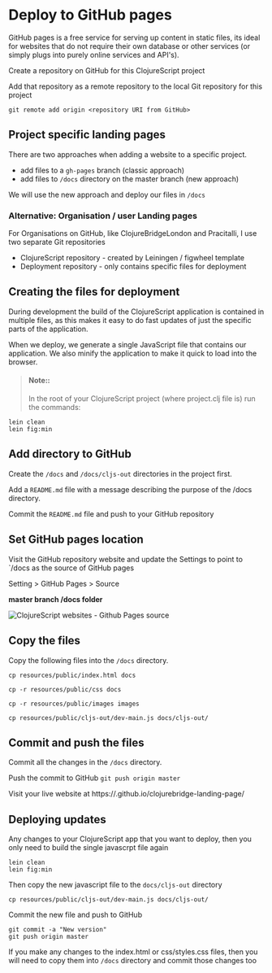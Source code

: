 # Deploy to GitHub pages

GitHub pages is a free service for serving up content in static files, its ideal for websites that do not require their own database or other services (or simply plugs into purely online services and API's).

Create a repository on GitHub for this ClojureScript project

Add that repository as a remote repository to the local Git repository for this project

```shell
git remote add origin <repository URI from GitHub>

```

## Project specific landing pages

There are two approaches when adding a website to a specific project.

* add files to a `gh-pages` branch (classic approach)
* add files to `/docs` directory on the master branch (new approach)

We will use the new approach and deploy our files in `/docs`


### Alternative: Organisation / user Landing pages

For Organisations on GitHub, like ClojureBridgeLondon and Pracitalli, I use two separate Git repositories

* ClojureScript repository - created by Leiningen / figwheel template
* Deployment repository - only contains specific files for deployment


## Creating the files for deployment

During development the build of the ClojureScript application is contained in multiple files, as this makes it easy to do fast updates of just the specific parts of the application.

When we deploy, we generate a single JavaScript file that contains our application.  We also minify the application to make it quick to load into the browser.

> #### Note::
> In the root of your ClojureScript project (where project.clj file is) run the commands:
```shell
lein clean
lein fig:min
```


## Add directory to GitHub

Create the `/docs` and `/docs/cljs-out` directories in the project first.

Add a `README.md` file with a message describing the purpose of the /docs directory.

Commit the `README.md` file and push to your GitHub repository


## Set GitHub pages location

Visit the GitHub repository website and update the Settings to point to `/docs as the source of GitHub pages

Setting > GitHub Pages > Source

**master branch /docs folder**

![ClojureScript websites - Github Pages source](/images/cljs-website--github-pages-source-docs-on-master.png)


## Copy the files

Copy the following files into the `/docs` directory.

```shell
cp resources/public/index.html docs

cp -r resources/public/css docs

cp -r resources/public/images images

cp resources/public/cljs-out/dev-main.js docs/cljs-out/
```


## Commit and push the files

Commit all the changes in the `/docs` directory.

Push the commit to GitHub
`git push origin master`

Visit your live website at https://<your-git-account>.github.io/clojurebridge-landing-page/


## Deploying updates

Any changes to your ClojureScript app that you want to deploy, then you only need to build the single javascrpt file again

```shell
lein clean
lein fig:min
```

Then copy the new javascript file to the `docs/cljs-out` directory

```shell
cp resources/public/cljs-out/dev-main.js docs/cljs-out/
```

Commit the new file and push to GitHub
```shell
git commit -a "New version"
git push origin master
```

If you make any changes to the index.html or css/styles.css files, then you will need to copy them into `/docs` directory and commit those changes too
